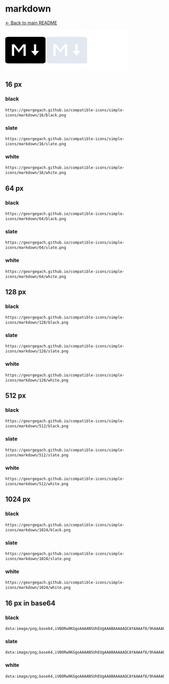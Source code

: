 # markdown

[← Back to main README](../../README.md)


<img src="./128/black.png" width="128" alt="markdown black icon" />
<img src="./128/slate.png" width="128" alt="markdown slate icon" />
<img src="./128/white.png" width="128" alt="markdown white icon" />

## 16 px

### black
```
https://georgegach.github.io/compatible-icons/simple-icons/markdown/16/black.png
```

### slate
```
https://georgegach.github.io/compatible-icons/simple-icons/markdown/16/slate.png
```

### white
```
https://georgegach.github.io/compatible-icons/simple-icons/markdown/16/white.png
```

## 64 px

### black
```
https://georgegach.github.io/compatible-icons/simple-icons/markdown/64/black.png
```

### slate
```
https://georgegach.github.io/compatible-icons/simple-icons/markdown/64/slate.png
```

### white
```
https://georgegach.github.io/compatible-icons/simple-icons/markdown/64/white.png
```

## 128 px

### black
```
https://georgegach.github.io/compatible-icons/simple-icons/markdown/128/black.png
```

### slate
```
https://georgegach.github.io/compatible-icons/simple-icons/markdown/128/slate.png
```

### white
```
https://georgegach.github.io/compatible-icons/simple-icons/markdown/128/white.png
```

## 512 px

### black
```
https://georgegach.github.io/compatible-icons/simple-icons/markdown/512/black.png
```

### slate
```
https://georgegach.github.io/compatible-icons/simple-icons/markdown/512/slate.png
```

### white
```
https://georgegach.github.io/compatible-icons/simple-icons/markdown/512/white.png
```

## 1024 px

### black
```
https://georgegach.github.io/compatible-icons/simple-icons/markdown/1024/black.png
```

### slate
```
https://georgegach.github.io/compatible-icons/simple-icons/markdown/1024/slate.png
```

### white
```
https://georgegach.github.io/compatible-icons/simple-icons/markdown/1024/white.png
```

## 16 px in base64

### black
```
data:image/png;base64,iVBORw0KGgoAAAANSUhEUgAAABAAAAAQCAYAAAAf8/9hAAAABmJLR0QA/wD/AP+gvaeTAAAA2klEQVQ4jcXSPUoDURQF4G/GLEAD/uxBIZ3pUroDt2GTLVi4AgsLK2s34A4sApKQLiCohTGONoqNjsW8hOtYZSR44ME7991z3nk//Dcy7GA3zZdBiVGGO2w0NCgyfDUQL0zyIH7BGG+JTzHAUxDcogg8ywO5QRfXeMc5engOPaeYxAitWqQjnOAAM+xjrdbzg+e1xS1cpBTHqfaJV1zhEn08pPqvBLCJs3lDwjo62MMh2jFJmUaB+8A/VJc6DbVH1WXPefnnZ2ylXdsNTBYfaVt1tiYGwyU1K8A3va83KfSpC04AAAAASUVORK5CYII=
```

### slate
```
data:image/png;base64,iVBORw0KGgoAAAANSUhEUgAAABAAAAAQCAYAAAAf8/9hAAAABmJLR0QA/wD/AP+gvaeTAAABJElEQVQ4jcWSO0pDYRCFv3P/34hWMRgRsgQFK7WzdAduw8YtWLgCCwsrazfgDiIIotj5ICiEqDGFhmhy77Ewj4tWVxCnmxnOzDcP+G/Tbet1MckGSwgVUhqnipcxuH+KNIddrIDkKQ/aEasGiIIAGAyzCSOleLF9ZXgDSEQLcSZ4zMnusNp5jiRX8Xwm9NfBdUzXKYcl9zZAzxNq9pGv8yAx7/SyuC1pD7Np+Wng6TXL4Rt6yE+b5HMiLGAdJYE6aPcrphToACeGY+EdxAOQ/iAYtqhmGQfIKR4Hy0IrdraMki3sChAA1Gh2PFqioGtTA7B5l3QjPG+oDnfQMpQw5TF1o9nJKHzDCW4U3FtUfvNIMu3YV1wNHiwjFX7lD8JFIc2f2CfKTXc0RqEi4QAAAABJRU5ErkJggg==
```

### white
```
data:image/png;base64,iVBORw0KGgoAAAANSUhEUgAAABAAAAAQCAYAAAAf8/9hAAAABmJLR0QA/wD/AP+gvaeTAAAA30lEQVQ4jcXSPy5FQRgF8N9cL2rEv8QSvERHp7QD29DYgsIKFAqV2gbsQPESIToiQePPexoSBZ/izpVxVe+KON355pyT880M/40UEYtYRhrTGzhPEXGD6Y4BwxQRHx3MXyFVYR7hAi+Z32OAh8JwjWHBU1WQU6zhBK84wDqeCs0eLssKvValLexiA49YxURL841XrcN5HOYWO3n2jmcc4wjbuMvzHw1gDvuNIGMKK+hjEzNNkxQRkUUj9e5Lmb/hCrM5lPpiJ3OgJuBXz9jDba7U+SMtqHfrEnA2pucP8AkRVj++o26YlwAAAABJRU5ErkJggg==
```

